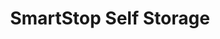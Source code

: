 ---
title: "SmartStop Self Storage"
url: /nottingham/smartstop-self-storage/
shop: storage rental
---